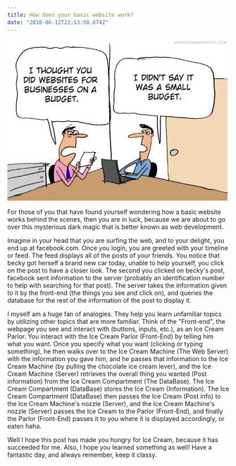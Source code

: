 ```yaml
---
title: How does your basic website work?
date: "2018-06-12T22:53:50.074Z"
---
```


![web](web.jpg)

For those of you that have found yourself wondering how a basic website works behind the scenes, then you are in luck, because we are about to go over this mysterious dark magic that is better known as web development.

Imagine in your head that you are surfing the web, and to your delight, you end up at facebook.com. Once you login, you are greeted with your timeline or feed. The feed displays all of the posts of your friends. You notice that becky got herself a brand new car today, unable to help yourself, you click on the post to have a closer look. The second you clicked on becky's post, facebook sent information to the server (probably an identification number to help with searching for that post). The server takes the information given to it by the front-end (the things you see and click on), and queries the database for the rest of the information of the post to display it.

I myself am a huge fan of analogies. They help you learn unfamiliar topics by utilizing other topics that are more familiar. Think of the "Front-end", the webpage you see and interact with (buttons, inputs, etc.), as an Ice Cream Parlor. You interact with the Ice Cream Parlor (Front-End) by telling him what you want. Once you specify what you want (clicking or typing something), he then walks over to the Ice Cream Machine (The Web Server) with the information you gave him, and he passes that information to the Ice Cream Machine (by pulling the chocolate ice cream lever), and the Ice Cream Machine (Server) retrieves the overall thing you wanted (Post information) from the Ice Cream Compartment (The DataBase). The Ice Cream Compartment (DataBase) stores the Ice Cream (Information). The Ice Cream Compartment (DataBase) then passes the Ice Cream (Post info) to the Ice Cream Machine's nozzle (Server), and the Ice Cream Machine's nozzle (Server) passes the Ice Cream to the Parlor (Front-End), and finally the Parlor (Front-End) passes it to you where it is displayed accordingly, or eaten haha.

Well I hope this post has made you hungry for Ice Cream, because it has succeeded for me. Also, I hope you learned something as well! Have a fantastic day, and always remember, keep it classy.
